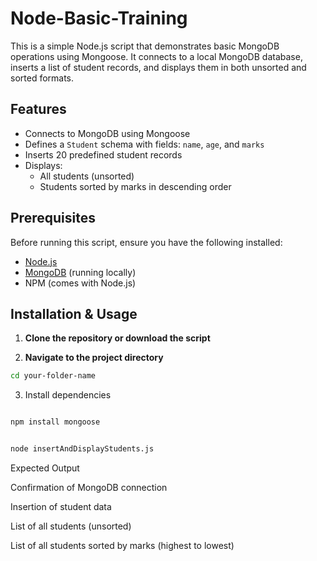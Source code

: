 # Node-Basic-Training


This is a simple Node.js script that demonstrates basic MongoDB operations using Mongoose. It connects to a local MongoDB database, inserts a list of student records, and displays them in both unsorted and sorted formats.

## Features

- Connects to MongoDB using Mongoose
- Defines a `Student` schema with fields: `name`, `age`, and `marks`
- Inserts 20 predefined student records
- Displays:
  - All students (unsorted)
  - Students sorted by marks in descending order

## Prerequisites

Before running this script, ensure you have the following installed:

- [Node.js](https://nodejs.org/)
- [MongoDB](https://www.mongodb.com/) (running locally)
- NPM (comes with Node.js)

## Installation & Usage

1. **Clone the repository or download the script**

2. **Navigate to the project directory**

```bash
cd your-folder-name
```
3. Install dependencies

```bash

npm install mongoose

```
```bash

node insertAndDisplayStudents.js
```
Expected Output 

Confirmation of MongoDB connection

Insertion of student data

List of all students (unsorted)

List of all students sorted by marks (highest to lowest)

